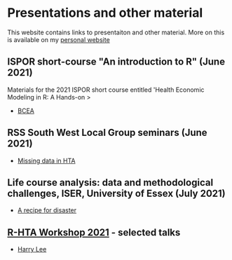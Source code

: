# Presentations and other material
This website contains links to presentaiton and other material. More on this is available on my [personal website](http://www.statistica.it/gianluca)

## ISPOR short-course "An introduction to R" (June 2021)
Materials for the 2021 ISPOR short course entitled 'Health Economic Modeling in R: A Hands-on >

- [BCEA](bcea)

## RSS South West Local Group seminars (June 2021)

- [Missing data in HTA](rss-sw-2021)

## Life course analysis: data and methodological challenges, ISER, University of Essex (July 2021)

- [A recipe for disaster](survival)

## [R-HTA Workshop 2021](https://r-hta.org/events/workshop/2021/) - selected talks

- [Harry Lee](r-hta/lee)
